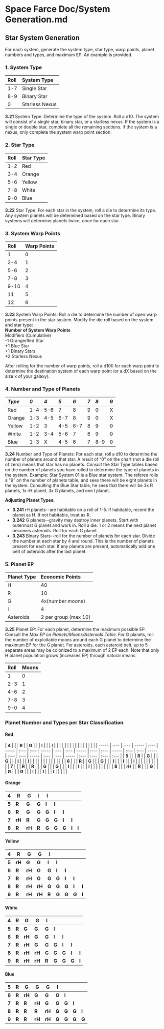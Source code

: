 # Space Farce Doc/System Generation.md

## Star System Generation

For each system, generate the system type, star type, warp points, planet numbers and types, and maximum EP. An example is provided.

### 1. System Type

| Roll | System Type      |
| :--- | :--------------- |
| 1-7  | Single Star      |
| 8-9  | Binary Star      |
| 0    | Starless Nexus   |

**3.21** System Type: Determine the type of the system. Roll a d10. The system will consist of a single star, binary star, or a starless nexus. If the system is a single or double star, complete all the remaining sections. If the system is a nexus, only complete the system warp point section.

### 2. Star Type

| Roll | Star Type |
| :--- | :-------- |
| 1-2  | Red      |
| 3-4  | Orange   |
| 5-6  | Yellow   |
| 7-8  | White    |
| 9-0  | Blue     |

**3.22** Star Type: For each star in the system, roll a die to determine its type. Any system planets will be determined based on the star type. Binary systems will determine planets twice, once for each star.

### 3. System Warp Points

| Roll | Warp Points |
| :--- | :---------- |
| 1    | 0          |
| 2-4  | 1          |
| 5-6  | 2          |
| 7-8  | 3          |
| 9-10 | 4          |
| 11   | 5          |
| 12   | 6          |

**3.23** System Warp Points: Roll a die to determine the number of open warp points present in the star system. Modify the die roll based on the system and star type:  
**Number of System Warp Points**  
Modifiers (Cumulative)  
-1  Orange/Red Star  
+1  Blue Star  
+1  Binary Stars  
+2  Starless Nexus  

After rolling for the number of warp points, roll a d100 for each warp point to determine the destination system of each warp point (or a dX based on the size x of your galaxy).

### 4. Number and Type of Planets

| *Type* | *0* | *4* | *5* | *6* | *7* | *8* | *9* |
| :----- | :-- | :-- | :-- | :-- | :-- | :-- | :-- |
| Red    | 1-4 | 5-6 | 7   | 8   | 9   | 0   | X   |
| Orange | 1-3 | 4-5 | 6-7 | 8   | 9   | 0   | X   |
| Yellow | 1-2 | 3   | 4-5 | 6-7 | 8   | 9   | 0   |
| White  | 1-2 | 3-4 | 5-6 | 7   | 8   | 9   | 0   |
| Blue   | 1-3 | X   | 4-5 | 6   | 7   | 8-9 | 0   |

**3.24** Number and Type of Planets: For each star, roll a d10 to determine the number of planets around that star. A result of “0” on the chart (not a die roll of zero) means that star has no planets. Consult the Star Type tables based on the number of planets you have rolled to determine the type of planets in the system. Example: Star System 01 is a Blue star system. The referee rolls a “9” on the number of planets table, and sees there will be eight planets in the system. Consulting the Blue Star table, he sees that there will be 3x R planets, 1x rH planet, 3x G planets, and one I planet. 

**Adjusting Planet Types:**  
- **3.241** rH planets--are habitable on a roll of 1-5. If habitable, record the planet as H. If not habitable, treat as R.  
- **3.242** G planets--gravity may destroy inner planets. Start with outermost G planet and work in. Roll a die. 1 or 2 means the next planet becomes asteroids. Roll for each G planet.  
- **3.243** Binary Stars--roll for the number of planets for each star. Divide the number at each star by 4 and round. This is the number of planets present for each star. If any planets are present, automatically add one belt of asteroids after the last planet.

### 5. Planet EP

| Planet Type | Economic Points          |
| :---------- | :----------------------- |
| H           | 40                       |
| R           | 10                       |
| G           | 4x(number moons)        |
| I           | 4                        |
| Asteroids   | 2 per group (max 10)    |

**3.25** Planet EP: For each planet, determine the maximum possible EP. Consult the *Max EP on Planets/Moons/Asteroids Table*. For G planets, roll the number of exploitable moons around each G planet to determine the maximum EP for the G planet. For asteroids, each asteroid belt, up to 5 separate areas may be colonized to a maximum of 2 EP each. Note that only H planet population grows (increases EP) through natural means.

| Roll | Moons |
| :--- | :---- |
| 1    | 0     |
| 2-3  | 1     |
| 4-6  | 2     |
| 7-8  | 3     |
| 9-0  | 4     |

### Planet Number and Types per Star Classification

#### Red

| **4** |  |  | **R** |  | **G** |  |  | **I** |  |  | **I** |  |  |  |  |  |  |  |  |  |  |  |  |  |  |  |
| ----- | :--- | :--- | ----- | :--- | ----- | :--- | :--- | ----- | :--- | :--- | ----- | :--- | :--- | ----- | :--- | :--- | ----- | :--- | :--- | ----- | :--- | :--- | ----- | :--- | :--- | :--- | :--- |
| **5** |  |  | **R** |  | **G** |  |  | **G** |  |  | **I** |  |  | **I** |  |  |  |  |  |  |  |  |  |  |  |  |
| **6** |  |  | **R** |  | **G** |  |  | **G** |  |  | **I** |  |  | **I** |  |  | **I** |  |  |  |  |  |  |  |  |  |
| **7** |  |  | **R** |  | **R** |  |  | **G** |  |  | **G** |  |  | **I** |  |  | **I** |  |  | **I** |  |  |  |  |  |  |  |
| **8** |  |  | **rH** |  | **R** |  |  | **G** |  |  | **G** |  |  | **G** |  |  | **I** |  |  | **I** |  |  | **I** |  |  |  |  |

#### Orange

| **4** | **R** | **G** | **I** | **I** |  |  |  |  |
| ----- | ----- | ----- | ----- | ----- | ----- | ----- | ----- | ----- |
| **5** | **R** | **G** | **G** | **I** | **I** |  |  |  |
| **6** | **R** | **G** | **G** | **G** | **I** | **I** |  |  |
| **7** | **rH** | **R** | **G** | **G** | **G** | **I** | **I** |  |
| **8** | **R** | **rH** | **R** | **G** | **G** | **G** | **I** | **I** |

#### Yellow

| **4** | **R** | **G** | **G** | **I** |  |  |  |  |
| ----- | ----- | ----- | ----- | ----- | ----- | ----- | ----- | ----- |
| **5** | **rH** | **G** | **G** | **I** | **I** |  |  |  |
| **6** | **R** | **rH** | **G** | **G** | **I** | **I** |  |  |
| **7** | **R** | **rH** | **G** | **G** | **G** | **I** | **I** |  |
| **8** | **R** | **rH** | **rH** | **G** | **G** | **G** | **I** | **I** |  |
| **9** | **R** | **rH** | **rH** | **R** | **G** | **G** | **G** | **I** | **I** |

#### White

| **4** | **R** | **G** | **G** | **I** |  |  |  |  |
| ----- | ----- | ----- | ----- | ----- | ----- | ----- | ----- | ----- |
| **5** | **R** | **G** | **G** | **G** | **I** |  |  |  |
| **6** | **R** | **rH** | **G** | **G** | **I** | **I** |  |  |
| **7** | **R** | **rH** | **G** | **G** | **G** | **I** | **I** |  |
| **8** | **R** | **rH** | **rH** | **G** | **G** | **G** | **I** | **I** |  |
| **9** | **R** | **rH** | **rH** | **R** | **G** | **G** | **G** | **I** | **I** |

#### Blue

| **5** | **R** | **G** | **G** | **G** | **I** |  |  |  |
| ----- | ----- | ----- | ----- | ----- | ----- | ----- | ----- | ----- |
| **6** | **R** | **rH** | **G** | **G** | **G** | **I** |  |  |
| **7** | **R** | **R** | **rH** | **G** | **G** | **G** | **I** |  |
| **8** | **R** | **R** | **R** | **rH** | **G** | **G** | **G** | **I** |  |
| **9** | **R** | **R** | **rH** | **rH** | **G** | **G** | **G** | **G** | **I** |
